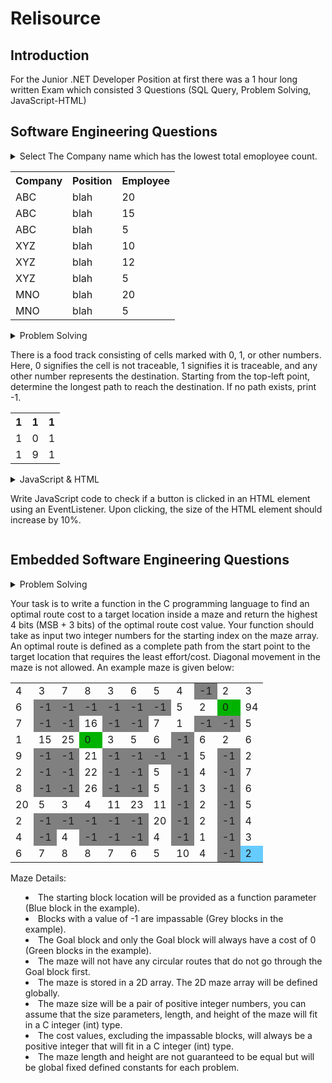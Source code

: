 # Relisource

## Introduction

For the Junior .NET Developer Position at first there was a 1 hour long written Exam which consisted 3 Questions (SQL Query, Problem Solving, JavaScript-HTML)

## Software Engineering Questions

<details>
<summary>
Select The Company name which has the lowest total emoployee count.

<table>
    <tr>
        <th>Company</th>
        <th>Position</th>
        <th>Employee</th>
    </tr>
    <tr>
        <td>ABC</td>
        <td>blah</td>
        <td>20</td>
    </tr>
    <tr>
        <td>ABC</td>
        <td>blah</td>
        <td>15</td>
    </tr>
    <tr>
        <td>ABC</td>
        <td>blah</td>
        <td>5</td>
    </tr>
    <tr>
        <td>XYZ</td>
        <td>blah</td>
        <td>10</td>
    </tr>
    <tr>
        <td>XYZ</td>
        <td>blah</td>
        <td>12</td>
    </tr>
    <tr>
        <td>XYZ</td>
        <td>blah</td>
        <td>5</td>
    </tr>
    <tr>
        <td>MNO</td>
        <td>blah</td>
        <td>20</td>
    </tr>
    <tr>
        <td>MNO</td>
        <td>blah</td>
        <td>5</td>
    </tr>
</table>
</summary>
<hr>
[Answer]
</details>

<details>
<summary>
Problem Solving

There is a food track consisting of cells marked with 0, 1, or other numbers. Here, 0 signifies the cell is not traceable, 1 signifies it is traceable, and any other number represents the destination. Starting from the top-left point, determine the longest path to reach the destination. If no path exists, print -1.

<table>
    <tr>
        <th>1</th>
        <th>1</th>
        <th>1</th>
    </tr>
    <tr>
        <td>1</td>
        <td>0</td>
        <td>1</td>
    </tr>
    <tr>
        <td>1</td>
        <td>9</td>
        <td>1</td>
    </tr>
</table>

</summary>
<hr>
[Answer]
</details>

<details>
<summary>
JavaScript & HTML

Write JavaScript code to check if a button is clicked in an HTML element using an EventListener. Upon clicking, the size of the HTML element should increase by 10%.

</summary>
<hr>
[Answer]
</details>

## Embedded Software Engineering Questions

<details>
<summary>
Problem Solving

Your task is to write a function in the C programming language to find an optimal route cost to a target location inside a maze and return the highest 4 bits (MSB + 3 bits) of the optimal route cost value. Your function should take as input two integer numbers for the starting index on the maze array. An optimal route is defined as a complete path from the start point to the target location that requires the least effort/cost. Diagonal movement in the maze is not allowed. An example maze is given below:

<table >
    <tr>
        <td>4</td>
        <td>3</td>
        <td>7</td>
        <td>8</td>
        <td>3</td>
        <td>6</td>
        <td>5</td>
        <td>4</td>
        <td style="background-color: grey;">-1</td>
        <td>2</td>
        <td>3</td>
    </tr>
    <tr>
        <td>6</td>
        <td style="background-color: grey;">-1</td>
        <td style="background-color: grey;">-1</td>
        <td style="background-color: grey;">-1</td>
        <td style="background-color: grey;">-1</td>
        <td style="background-color: grey;">-1</td>
        <td style="background-color: grey;">-1</td>
        <td>5</td>
        <td>2</td>
        <td style="background-color: #00b300;">0</td>
        <td>94</td>
    </tr>
    <tr>
        <td>7</td>
        <td style="background-color: grey;">-1</td>
        <td style="background-color: grey;">-1</td>
        <td>16</td>
        <td style="background-color: grey;">-1</td>
        <td style="background-color: grey;">-1</td>
        <td>7</td>
        <td>1</td>
        <td style="background-color: grey;">-1</td>
        <td style="background-color: grey;">-1</td>
        <td>5</td>
    </tr>
    <tr>
        <td>1</td>
        <td>15</td>
        <td>25</td>
        <td style="background-color: #00b300;">0</td>
        <td>3</td>
        <td>5</td>
        <td>6</td>
        <td style="background-color: grey;">-1</td>
        <td>6</td>
        <td>2</td>
        <td>6</td>
    </tr>
    <tr>
        <td>9</td>
        <td style="background-color: grey;">-1</td>
        <td style="background-color: grey;">-1</td>
        <td>21</td>
        <td style="background-color: grey;">-1</td>
        <td style="background-color: grey;">-1</td>
        <td style="background-color: grey;">-1</td>
        <td style="background-color: grey;">-1</td>
        <td>5</td>
        <td style="background-color: grey;">-1</td>
        <td>2</td>
    </tr>
    <tr>
        <td>2</td>
        <td style="background-color: grey;">-1</td>
        <td style="background-color: grey;">-1</td>
        <td>22</td>
        <td style="background-color: grey;">-1</td>
        <td style="background-color: grey;">-1</td>
        <td>5</td>
        <td style="background-color: grey;">-1</td>
        <td>4</td>
        <td style="background-color: grey;">-1</td>
        <td>7</td>
    </tr>
    <tr>
        <td>8</td>
        <td style="background-color: grey;">-1</td>
        <td style="background-color: grey;">-1</td>
        <td>26</td>
        <td style="background-color: grey;">-1</td>
        <td style="background-color: grey;">-1</td>
        <td>5</td>
        <td style="background-color: grey;">-1</td>
        <td>3</td>
        <td style="background-color: grey;">-1</td>
        <td>6</td>
    </tr>
    <tr>
        <td>20</td>
        <td>5</td>
        <td>3</td>
        <td>4</td>
        <td>11</td>
        <td>23</td>
        <td>11</td>
        <td style="background-color: grey;">-1</td>
        <td>2</td>
        <td style="background-color: grey;">-1</td>
        <td>5</td>
    </tr>
    <tr>
        <td>2</td>
        <td style="background-color: grey;">-1</td>
        <td style="background-color: grey;">-1</td>
        <td style="background-color: grey;">-1</td>
        <td style="background-color: grey;">-1</td>
        <td style="background-color: grey;">-1</td>
        <td>20</td>
        <td style="background-color: grey;">-1</td>
        <td>2</td>
        <td style="background-color: grey;">-1</td>
        <td>4</td>
    </tr>
    <tr>
        <td>4</td>
        <td style="background-color: grey;">-1</td>
        <td>4</td>
        <td style="background-color: grey;">-1</td>
        <td style="background-color: grey;">-1</td>
        <td style="background-color: grey;">-1</td>
        <td>4</td>
        <td style="background-color: grey;">-1</td>
        <td>1</td>
        <td style="background-color: grey;">-1</td>
        <td>3</td>
    </tr>
    <tr>
        <td>6</td>
        <td>7</td>
        <td>8</td>
        <td>8</td>
        <td>7</td>
        <td>6</td>
        <td>5</td>
        <td>10</td>
        <td>4</td>
        <td style="background-color: grey;">-1</td>
        <td style="background-color: #66ccff;">2</td>
    </tr>
</table>

Maze Details:

<ul>
    <li>The starting block location will be provided as a function parameter (Blue block in the example).</li>
    <li>Blocks with a value of -1 are impassable (Grey blocks in the example).</li>
    <li>The Goal block and only the Goal block will always have a cost of 0 (Green blocks in the example).</li>
    <li>The maze will not have any circular routes that do not go through the Goal block first.</li>
    <li>The maze is stored in a 2D array. The 2D maze array will be defined globally.</li>
    <li>The maze size will be a pair of positive integer numbers, you can assume that the size parameters, length, and height of the maze will fit in a C integer (int) type.</li>
    <li>The cost values, excluding the impassable blocks, will always be a positive integer that will fit in a C integer (int) type.</li>
    <li>The maze length and height are not guaranteed to be equal but will be global fixed defined constants for each problem.</li>
</ul>

</summary>
<hr>
[Answer]
</details>
